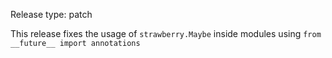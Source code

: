 Release type: patch

This release fixes the usage of `strawberry.Maybe` inside modules using `from __future__ import annotations`

